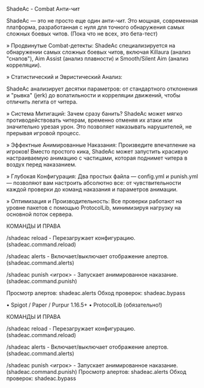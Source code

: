 ShadeAc - Combat Анти-чит

ShadeAc — это не просто еще один анти-чит. Это мощная, современная
платформа, разработанная с нуля для точного обнаружения самых сложных
боевых читов. (Пока что не всех, это бета-тест)

» Продвинутые Combat-детекты:
ShadeAc специализируется на обнаружении самых сложных боевых читов,
включая Killaura (анализ "снапов"), Aim Assist (анализ плавности) и
Smooth/Silent Aim (анализ корреляции).

» Статистический и Эвристический Анализ:

ShadeAc анализирует десятки параметров: от стандартного отклонения и
"рывка" (jerk) до волатильности и корреляции движений, чтобы
отличить легита от читера.

» Система Митигаций:
Зачем сразу банить? ShadeAc может мягко противодействовать
читерам, временно отменяя их атаки или значительно урезая урон.
Это позволяет наказывать нарушителей, не прерывая игровой процесс.

» Эффектные Анимированные Наказания:
Произведите впечатление на игроков! Вместо простого кика, ShadeAc
может запустить красивую настраиваемую анимацию с частицами, которая
поднимет читера в воздух перед наказанием.

» Глубокая Конфигурация:
Два простых файла — config.yml и punish.yml — позволяют вам
настроить абсолютно все: от чувствительности каждой проверки до
команд наказания и параметров анимации.

» Оптимизация и Производительность:
Все проверки работают на уровне пакетов с помощью ProtocolLib,
минимизируя нагрузку на основной поток сервера.


КОМАНДЫ И ПРАВА

/shadeac reload - Перезагружает конфигурацию.
(shadeac.command.reload)

/shadeac alerts - Включает/выключает отображение алертов.
(shadeac.command.alerts)

/shadeac punish <игрок> - Запускает анимированное наказание.
(shadeac.command.punish)

Просмотр алертов: shadeac.alerts
Обход проверок: shadeac.bypass

• Spigot / Paper / Purpur 1.16.5+
• ProtocolLib (обязательно!)

КОМАНДЫ И ПРАВА

/shadeac reload - Перезагружает конфигурацию.
(shadeac.command.reload)

/shadeac alerts - Включает/выключает отображение алертов.
(shadeac.command.alerts)

/shadeac punish <игрок> - Запускает анимированное наказание.
(shadeac.command.punish)
Просмотр алертов: shadeac.alerts
Обход проверок: shadeac.bypass

